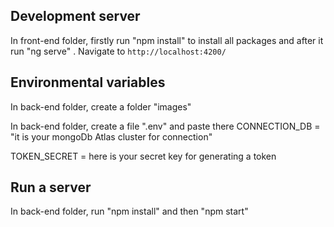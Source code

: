 ## Development server

In front-end folder, firstly run "npm install" to install all packages and after it run "ng serve" . Navigate to `http://localhost:4200/`


## Environmental variables
In back-end folder, create a folder "images"

In back-end folder, create a file ".env" and paste there 
CONNECTION_DB = "it is your mongoDb Atlas cluster for connection"

TOKEN_SECRET = here is your secret key for generating a token

## Run a server
In back-end folder, run "npm install" and then "npm start"